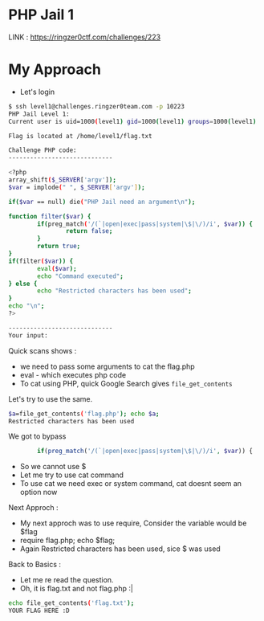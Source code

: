 # PHP Jail 1

LINK : https://ringzer0ctf.com/challenges/223

# My Approach
- Let's login

```sh
$ ssh level1@challenges.ringzer0team.com -p 10223
PHP Jail Level 1:
Current user is uid=1000(level1) gid=1000(level1) groups=1000(level1)

Flag is located at /home/level1/flag.txt

Challenge PHP code:
-----------------------------

<?php
array_shift($_SERVER['argv']);
$var = implode(" ", $_SERVER['argv']);

if($var == null) die("PHP Jail need an argument\n");

function filter($var) {
        if(preg_match('/(`|open|exec|pass|system|\$|\/)/i', $var)) {
                return false;
        }
        return true;
}
if(filter($var)) {
        eval($var);
        echo "Command executed";
} else {
        echo "Restricted characters has been used";
}
echo "\n";
?>

-----------------------------
Your input:
```
Quick scans shows : 
- we need to pass some arguments to cat the flag.php
- eval - which executes php code
- To cat using PHP, quick Google Search gives `file_get_contents`

Let's try to use the same.

```sh
$a=file_get_contents('flag.php'); echo $a;
Restricted characters has been used
```

We got to bypass 

```php
        if(preg_match('/(`|open|exec|pass|system|\$|\/)/i', $var)) {
```
- So we cannot use $
- Let me try to use cat command
- To use cat we need exec or system command, cat doesnt seem an option now

Next Approch : 
- My next approch was to use require, Consider the variable would be $flag
- require flag.php; echo $flag;
- Again Restricted characters has been used, sice $ was used

Back to Basics : 
- Let me re read the question.
- Oh, it is flag.txt and not flag.php :|

```sh
echo file_get_contents('flag.txt');
YOUR FLAG HERE :D
```

